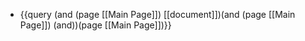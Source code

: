 - {{query (and (page [[Main Page]]) [[document]])(and (page [[Main Page]]) (and))(page [[Main Page]])}}